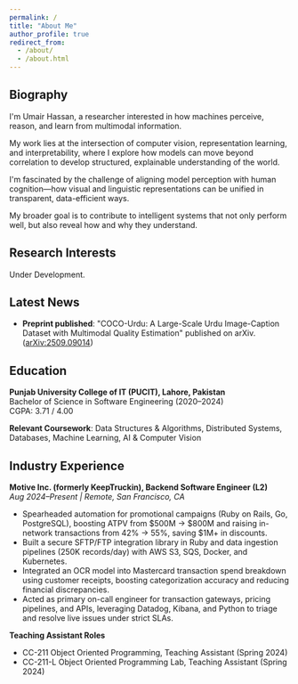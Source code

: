 ```yaml
---
permalink: /
title: "About Me"
author_profile: true
redirect_from: 
  - /about/
  - /about.html
---
```


## Biography

I'm Umair Hassan, a researcher interested in how machines perceive, reason, and learn from multimodal information.

My work lies at the intersection of computer vision, representation learning, and interpretability, where I explore how models can move beyond correlation to develop structured, explainable understanding of the world.

I'm fascinated by the challenge of aligning model perception with human cognition—how visual and linguistic representations can be unified in transparent, data-efficient ways.

My broader goal is to contribute to intelligent systems that not only perform well, but also reveal how and why they understand.

## Research Interests

Under Development.

## Latest News

- **Preprint published**: "COCO-Urdu: A Large-Scale Urdu Image-Caption Dataset with Multimodal Quality Estimation" published on arXiv. ([arXiv:2509.09014](https://arxiv.org/abs/2509.09014))

## Education

**Punjab University College of IT (PUCIT), Lahore, Pakistan**  
Bachelor of Science in Software Engineering (2020–2024)  
CGPA: 3.71 / 4.00

**Relevant Coursework**: Data Structures & Algorithms, Distributed Systems, Databases, Machine Learning, AI & Computer Vision

## Industry Experience

**Motive Inc. (formerly KeepTruckin), Backend Software Engineer (L2)**  
*Aug 2024–Present | Remote, San Francisco, CA*

- Spearheaded automation for promotional campaigns (Ruby on Rails, Go, PostgreSQL), boosting ATPV from $500M → $800M and raising in-network transactions from 42% → 55%, saving $1M+ in discounts.
- Built a secure SFTP/FTP integration library in Ruby and data ingestion pipelines (250K records/day) with AWS S3, SQS, Docker, and Kubernetes.
- Integrated an OCR model into Mastercard transaction spend breakdown using customer receipts, boosting categorization accuracy and reducing financial discrepancies.
- Acted as primary on-call engineer for transaction gateways, pricing pipelines, and APIs, leveraging Datadog, Kibana, and Python to triage and resolve live issues under strict SLAs.

**Teaching Assistant Roles**
- CC-211 Object Oriented Programming, Teaching Assistant (Spring 2024)
- CC-211-L Object Oriented Programming Lab, Teaching Assistant (Spring 2024)
